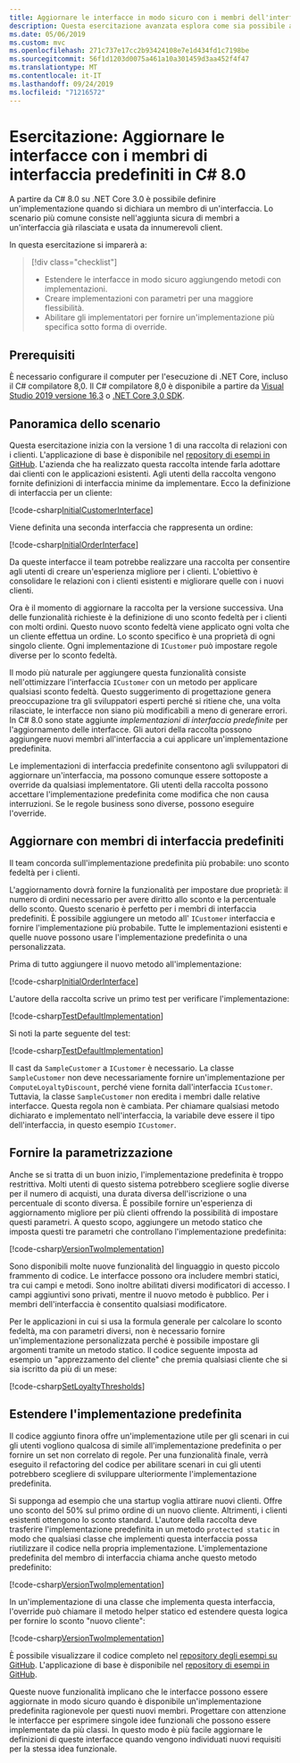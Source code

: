 ```yaml
---
title: Aggiornare le interfacce in modo sicuro con i membri dell'interfaccia predefiniti in C#
description: Questa esercitazione avanzata esplora come sia possibile aggiungere in modo sicuro nuove funzionalità alle definizioni di interfaccia esistenti senza interrompere tutte le classi e gli struct che implementano tale interfaccia.
ms.date: 05/06/2019
ms.custom: mvc
ms.openlocfilehash: 271c737e17cc2b93424108e7e1d434fd1c7198be
ms.sourcegitcommit: 56f1d1203d0075a461a10a301459d3aa452f4f47
ms.translationtype: MT
ms.contentlocale: it-IT
ms.lasthandoff: 09/24/2019
ms.locfileid: "71216572"
---
```

# <a name="tutorial-update-interfaces-with-default-interface-members-in-c-80"></a>Esercitazione: Aggiornare le interfacce con i membri di interfaccia predefiniti in C# 8.0

A partire da C# 8.0 su .NET Core 3.0 è possibile definire un'implementazione quando si dichiara un membro di un'interfaccia. Lo scenario più comune consiste nell'aggiunta sicura di membri a un'interfaccia già rilasciata e usata da innumerevoli client.

In questa esercitazione si imparerà a:

> [!div class="checklist"]
>
> * Estendere le interfacce in modo sicuro aggiungendo metodi con implementazioni.
> * Creare implementazioni con parametri per una maggiore flessibilità.
> * Abilitare gli implementatori per fornire un'implementazione più specifica sotto forma di override.

## <a name="prerequisites"></a>Prerequisiti

È necessario configurare il computer per l'esecuzione di .NET Core, incluso il C# compilatore 8,0. Il C# compilatore 8,0 è disponibile a partire da [Visual Studio 2019 versione 16,3](https://visualstudio.microsoft.com/downloads/?utm_medium=microsoft&utm_source=docs.microsoft.com&utm_campaign=inline+link&utm_content=download+vs2019) o [.NET Core 3,0 SDK](https://dotnet.microsoft.com/download).

## <a name="scenario-overview"></a>Panoramica dello scenario

Questa esercitazione inizia con la versione 1 di una raccolta di relazioni con i clienti. L'applicazione di base è disponibile nel [repository di esempi in GitHub](https://github.com/dotnet/samples/tree/master/csharp/tutorials/default-interface-members-versions/starter/customer-relationship). L'azienda che ha realizzato questa raccolta intende farla adottare dai clienti con le applicazioni esistenti. Agli utenti della raccolta vengono fornite definizioni di interfaccia minime da implementare. Ecco la definizione di interfaccia per un cliente:

[!code-csharp[InitialCustomerInterface](~/samples/csharp/tutorials/default-interface-members-versions/starter/customer-relationship/ICustomer.cs?name=SnippetICustomerVersion1)]

Viene definita una seconda interfaccia che rappresenta un ordine:

[!code-csharp[InitialOrderInterface](~/samples/csharp/tutorials/default-interface-members-versions/starter/customer-relationship/IOrder.cs?name=SnippetIorderVersion1)]

Da queste interfacce il team potrebbe realizzare una raccolta per consentire agli utenti di creare un'esperienza migliore per i clienti. L'obiettivo è consolidare le relazioni con i clienti esistenti e migliorare quelle con i nuovi clienti.

Ora è il momento di aggiornare la raccolta per la versione successiva. Una delle funzionalità richieste è la definizione di uno sconto fedeltà per i clienti con molti ordini. Questo nuovo sconto fedeltà viene applicato ogni volta che un cliente effettua un ordine. Lo sconto specifico è una proprietà di ogni singolo cliente. Ogni implementazione di `ICustomer` può impostare regole diverse per lo sconto fedeltà. 

Il modo più naturale per aggiungere questa funzionalità consiste nell'ottimizzare l'interfaccia `ICustomer` con un metodo per applicare qualsiasi sconto fedeltà. Questo suggerimento di progettazione genera preoccupazione tra gli sviluppatori esperti perché si ritiene che, una volta rilasciate, le interfacce non siano più modificabili a meno di generare errori. In C# 8.0 sono state aggiunte *implementazioni di interfaccia predefinite* per l'aggiornamento delle interfacce. Gli autori della raccolta possono aggiungere nuovi membri all'interfaccia a cui applicare un'implementazione predefinita.

Le implementazioni di interfaccia predefinite consentono agli sviluppatori di aggiornare un'interfaccia, ma possono comunque essere sottoposte a override da qualsiasi implementatore. Gli utenti della raccolta possono accettare l'implementazione predefinita come modifica che non causa interruzioni. Se le regole business sono diverse, possono eseguire l'override.

## <a name="upgrade-with-default-interface-members"></a>Aggiornare con membri di interfaccia predefiniti

Il team concorda sull'implementazione predefinita più probabile: uno sconto fedeltà per i clienti.

L'aggiornamento dovrà fornire la funzionalità per impostare due proprietà: il numero di ordini necessario per avere diritto allo sconto e la percentuale dello sconto. Questo scenario è perfetto per i membri di interfaccia predefiniti. È possibile aggiungere un metodo all' `ICustomer` interfaccia e fornire l'implementazione più probabile. Tutte le implementazioni esistenti e quelle nuove possono usare l'implementazione predefinita o una personalizzata.

Prima di tutto aggiungere il nuovo metodo all'implementazione:

[!code-csharp[InitialOrderInterface](~/samples/csharp/tutorials/default-interface-members-versions/finished/customer-relationship/ICustomer.cs?name=SnippetLoyaltyDiscountVersionOne)]

L'autore della raccolta scrive un primo test per verificare l'implementazione:

[!code-csharp[TestDefaultImplementation](~/samples/csharp/tutorials/default-interface-members-versions/finished/customer-relationship/Program.cs?name=SnippetTestDefaultImplementation)]

Si noti la parte seguente del test:

[!code-csharp[TestDefaultImplementation](~/samples/csharp/tutorials/default-interface-members-versions/finished/customer-relationship/Program.cs?name=SnippetHighlightCast)]

Il cast da `SampleCustomer` a `ICustomer` è necessario. La classe `SampleCustomer` non deve necessariamente fornire un'implementazione per `ComputeLoyaltyDiscount`, perché viene fornita dall'interfaccia `ICustomer`. Tuttavia, la classe `SampleCustomer` non eredita i membri dalle relative interfacce. Questa regola non è cambiata. Per chiamare qualsiasi metodo dichiarato e implementato nell'interfaccia, la variabile deve essere il tipo dell'interfaccia, in questo esempio `ICustomer`.

## <a name="provide-parameterization"></a>Fornire la parametrizzazione

Anche se si tratta di un buon inizio, l'implementazione predefinita è troppo restrittiva. Molti utenti di questo sistema potrebbero scegliere soglie diverse per il numero di acquisti, una durata diversa dell'iscrizione o una percentuale di sconto diversa. È possibile fornire un'esperienza di aggiornamento migliore per più clienti offrendo la possibilità di impostare questi parametri. A questo scopo, aggiungere un metodo statico che imposta questi tre parametri che controllano l'implementazione predefinita:

[!code-csharp[VersionTwoImplementation](~/samples/csharp/tutorials/default-interface-members-versions/finished/customer-relationship/ICustomer.cs?name=SnippetLoyaltyDiscountVersionTwo)]

Sono disponibili molte nuove funzionalità del linguaggio in questo piccolo frammento di codice. Le interfacce possono ora includere membri statici, tra cui campi e metodi. Sono inoltre abilitati diversi modificatori di accesso. I campi aggiuntivi sono privati, mentre il nuovo metodo è pubblico. Per i membri dell'interfaccia è consentito qualsiasi modificatore.

Per le applicazioni in cui si usa la formula generale per calcolare lo sconto fedeltà, ma con parametri diversi, non è necessario fornire un'implementazione personalizzata perché è possibile impostare gli argomenti tramite un metodo statico. Il codice seguente imposta ad esempio un "apprezzamento del cliente" che premia qualsiasi cliente che si sia iscritto da più di un mese:

[!code-csharp[SetLoyaltyThresholds](~/samples/csharp/tutorials/default-interface-members-versions/finished/customer-relationship/Program.cs?name=SnippetSetLoyaltyThresholds)]

## <a name="extend-the-default-implementation"></a>Estendere l'implementazione predefinita

Il codice aggiunto finora offre un'implementazione utile per gli scenari in cui gli utenti vogliono qualcosa di simile all'implementazione predefinita o per fornire un set non correlato di regole. Per una funzionalità finale, verrà eseguito il refactoring del codice per abilitare scenari in cui gli utenti potrebbero scegliere di sviluppare ulteriormente l'implementazione predefinita. 

Si supponga ad esempio che una startup voglia attirare nuovi clienti. Offre uno sconto del 50% sul primo ordine di un nuovo cliente. Altrimenti, i clienti esistenti ottengono lo sconto standard. L'autore della raccolta deve trasferire l'implementazione predefinita in un metodo `protected static` in modo che qualsiasi classe che implementi questa interfaccia possa riutilizzare il codice nella propria implementazione. L'implementazione predefinita del membro di interfaccia chiama anche questo metodo predefinito:

[!code-csharp[VersionTwoImplementation](~/samples/csharp/tutorials/default-interface-members-versions/finished/customer-relationship/ICustomer.cs?name=SnippetFinalVersion)]

In un'implementazione di una classe che implementa questa interfaccia, l'override può chiamare il metodo helper statico ed estendere questa logica per fornire lo sconto "nuovo cliente":

[!code-csharp[VersionTwoImplementation](~/samples/csharp/tutorials/default-interface-members-versions/finished/customer-relationship/SampleCustomer.cs?name=SnippetOverrideAndExtend)]

È possibile visualizzare il codice completo nel [repository degli esempi su GitHub](https://github.com/dotnet/samples/tree/master/csharp/tutorials/default-interface-members-versions/finished/customer-relationship). L'applicazione di base è disponibile nel [repository di esempi in GitHub](https://github.com/dotnet/samples/tree/master/csharp/tutorials/default-interface-members-versions/starter/customer-relationship).

Queste nuove funzionalità implicano che le interfacce possono essere aggiornate in modo sicuro quando è disponibile un'implementazione predefinita ragionevole per questi nuovi membri. Progettare con attenzione le interfacce per esprimere singole idee funzionali che possono essere implementate da più classi. In questo modo è più facile aggiornare le definizioni di queste interfacce quando vengono individuati nuovi requisiti per la stessa idea funzionale.
